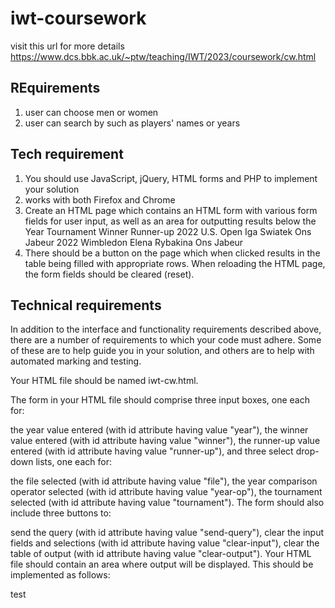 # iwt-coursework
visit this url for more  details
https://www.dcs.bbk.ac.uk/~ptw/teaching/IWT/2023/coursework/cw.html

## REquirements 
1. user can choose men or women
1. user can search by such as players' names or years


## Tech requirement
1. You should use JavaScript, jQuery, HTML forms and PHP to implement your solution
2. works with both Firefox and Chrome
3. Create an HTML page which contains an HTML form with various form fields for user input, as well as an area for outputting results below the 
Year	Tournament	Winner	Runner-up
2022	U.S. Open	Iga Swiatek	Ons Jabeur
2022	Wimbledon	Elena Rybakina	Ons Jabeur
4. There should be a button on the page which when clicked results in the table being filled with appropriate rows. When reloading the HTML page, the form fields should be cleared (reset).

## Technical requirements
In addition to the interface and functionality requirements described above, there are a number of requirements to which your code must adhere. Some of these are to help guide you in your solution, and others are to help with automated marking and testing.

Your HTML file should be named iwt-cw.html.

The form in your HTML file should comprise three input boxes, one each for:

the year value entered (with id attribute having value "year"),
the winner value entered (with id attribute having value "winner"),
the runner-up value entered (with id attribute having value "runner-up"),
and three select drop-down lists, one each for:

the file selected (with id attribute having value "file"),
the year comparison operator selected (with id attribute having value "year-op"),
the tournament selected (with id attribute having value "tournament").
The form should also include three buttons to:

send the query (with id attribute having value "send-query"),
clear the input fields and selections (with id attribute having value "clear-input"),
clear the table of output (with id attribute having value "clear-output").
Your HTML file should contain an area where output will be displayed. This should be implemented as follows:

test